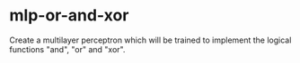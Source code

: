 # mlp-or-and-xor
Create a multilayer perceptron which will be trained to implement the logical functions "and", "or" and "xor".

